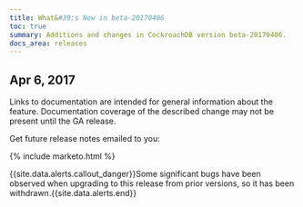 ```yaml
---
title: What&#39;s New in beta-20170406
toc: true
summary: Additions and changes in CockroachDB version beta-20170406.
docs_area: releases 
---
```


## Apr 6, 2017

Links to documentation are intended for general information about the feature. Documentation coverage of the described change may not be present until the GA release.

Get future release notes emailed to you:

{% include marketo.html %}

{{site.data.alerts.callout_danger}}Some significant bugs have been observed when upgrading to this release from prior versions, so it has been withdrawn.{{site.data.alerts.end}}

